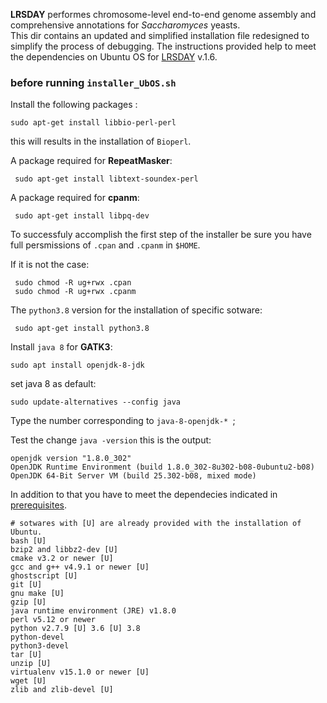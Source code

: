 **LRSDAY** performes chromosome-level end-to-end genome assembly and comprehensive annotations for *Saccharomyces* yeasts.</br>
This dir contains an updated and simplified installation file redesigned to simplify the process of debugging.
The instructions provided help to meet the dependencies on Ubuntu OS for [LRSDAY](https://github.com/yjx1217/LRSDAY) v.1.6. </br>

### before running  ```installer_UbOS.sh```

 Install the following packages : 
 ```
 sudo apt-get install libbio-perl-perl
```

this will results in the installation of ```Bioperl```.

A package required for **RepeatMasker**:
```
 sudo apt-get install libtext-soundex-perl
```

A package required for **cpanm**:
```
 sudo apt-get install libpq-dev
```

To successfuly accomplish the first step of the installer be sure you have full persmissions of ```.cpan``` and ```.cpanm``` in ```$HOME```.

If it is not the case:  
```
 sudo chmod -R ug+rwx .cpan
 sudo chmod -R ug+rwx .cpanm
```

The ```python3.8``` version for the installation of specific sotware:
```
 sudo apt-get install python3.8
```

Install ```java 8``` for **GATK3**: 

```
sudo apt install openjdk-8-jdk
```

set java 8 as default: 

```
sudo update-alternatives --config java
```

Type the number corresponding to ```java-8-openjdk-* ```; 

Test the change ``` java -version ``` this is the output:

```
openjdk version "1.8.0_302"
OpenJDK Runtime Environment (build 1.8.0_302-8u302-b08-0ubuntu2-b08)
OpenJDK 64-Bit Server VM (build 25.302-b08, mixed mode)
```

In addition to that you have to meet the dependecies indicated in [prerequisites](https://github.com/yjx1217/LRSDAY/blob/master/prerequisite.txt).

```
# sotwares with [U] are already provided with the installation of Ubuntu. 
bash [U]
bzip2 and libbz2-dev [U]
cmake v3.2 or newer [U]
gcc and g++ v4.9.1 or newer [U]
ghostscript [U]
git [U]
gnu make [U]
gzip [U]
java runtime environment (JRE) v1.8.0 
perl v5.12 or newer
python v2.7.9 [U] 3.6 [U] 3.8 
python-devel
python3-devel
tar [U]
unzip [U]
virtualenv v15.1.0 or newer [U]
wget [U]
zlib and zlib-devel [U]
```

